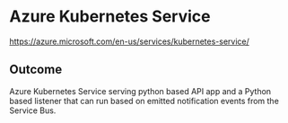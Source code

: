 # Azure Kubernetes Service
https://azure.microsoft.com/en-us/services/kubernetes-service/

## Outcome
Azure Kubernetes Service serving python based API app and a Python based listener that can run based on emitted notification events from the Service Bus.
